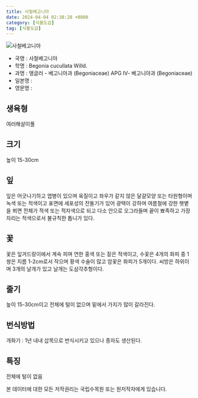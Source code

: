 ```yaml
---
title: 사철베고니아
date: 2024-04-04 02:38:28 +0800
category: [식물도감]
tag: [식물도감]
---
```




![사철베고니아](/fileUpload/plants/basic/Begoniaceae/Begonia/19601/1_th2.JPG)
- 국명 : 사철베고니아
- 학명 : Begonia cucullata Willd.
- 과명 : 앵글러 - 베고니아과 (Begoniaceae) APG Ⅳ- 베고니아과 (Begoniaceae)
- 일본명 : 
- 영문명 : 


## 생육형
여러해살이풀 
## 크기
높이 15-30cm
## 잎
잎은 어긋나기하고 엽병이 있으며 육질이고 좌우가 같지 않은 달걀모양 또는 타원형이며 녹색 또는 적색이고 표면에 세포성의 잔돌기가 있어 광택이 강하며 여름철에 강한 햇볕을 쬐면 전체가 적색 또는 적자색으로 되고 다소 안으로 오그라들며 끝이 뾰족하고 가장자리는 적색으로서 불규칙한 톱니가 있다.
## 꽃
꽃은 잎겨드랑이에서 계속 피며 연한 홍색 또는 짙은 적색이고, 수꽃은 4개의 화피 중 1쌍은 지름 1-2cm로서 작으며 황색 수술이 많고 암꽃은 화피가 5개이다. 씨방은 하위이며 3개의 날개가 있고 날개는 도삼각추형이다.
## 줄기
높이 15-30cm이고 전체에 털이 없으며 밑에서 가지가 많이 갈라진다.
## 번식방법
개화기 : 1년 내내 삽목으로 번식시키고 있으나 종자도 생산된다.
## 특징
전체에 털이 없음






본 데이터에 대한 모든 저작권리는 국립수목원 또는 원저작자에게 있습니다.
